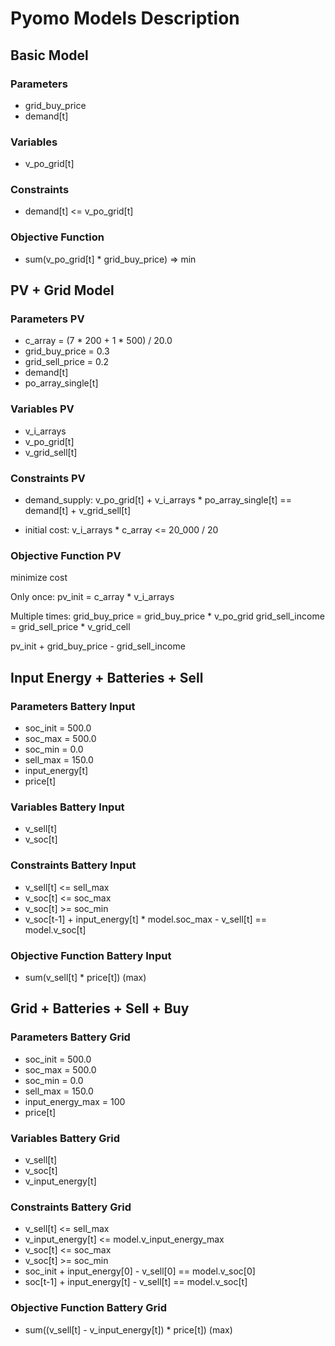 # Pyomo Models Description

## Basic Model

### Parameters

- grid_buy_price
- demand[t]

### Variables

- v_po_grid[t]

### Constraints

- demand[t] <= v_po_grid[t]

### Objective Function

- sum(v_po_grid[t] * grid_buy_price) => min

## PV + Grid Model

### Parameters PV

- c_array = (7 \* 200 + 1 \* 500) / 20.0
- grid_buy_price = 0.3
- grid_sell_price = 0.2
- demand[t]
- po_array_single[t]

### Variables PV

- v_i_arrays
- v_po_grid[t]
- v_grid_sell[t]

### Constraints PV

- demand_supply: v_po_grid[t] + v_i_arrays * po_array_single[t] == demand[t] + v_grid_sell[t]

- initial cost: v_i_arrays * c_array <= 20_000 / 20

### Objective Function PV

minimize cost

Only once:
pv_init = c_array * v_i_arrays

Multiple times:
grid_buy_price = grid_buy_price \* v_po_grid
grid_sell_income = grid_sell_price \* v_grid_cell

pv_init + grid_buy_price - grid_sell_income

## Input Energy + Batteries + Sell

### Parameters Battery Input

- soc_init = 500.0
- soc_max = 500.0
- soc_min = 0.0
- sell_max = 150.0
- input_energy[t]
- price[t]

### Variables Battery Input

- v_sell[t]
- v_soc[t]

### Constraints Battery Input

- v_sell[t] <= sell_max
- v_soc[t] <= soc_max
- v_soc[t] >= soc_min
- v_soc[t-1] + input_energy[t] * model.soc_max - v_sell[t] == model.v_soc[t]

### Objective Function Battery Input

- sum(v_sell[t] * price[t]) (max)

## Grid + Batteries + Sell + Buy

### Parameters Battery Grid

- soc_init = 500.0
- soc_max = 500.0
- soc_min = 0.0
- sell_max = 150.0
- input_energy_max = 100
- price[t]

### Variables Battery Grid

- v_sell[t]
- v_soc[t]
- v_input_energy[t]

### Constraints Battery Grid

- v_sell[t] <= sell_max
- v_input_energy[t] <= model.v_input_energy_max
- v_soc[t] <= soc_max
- v_soc[t] >= soc_min
- soc_init + input_energy[0] - v_sell[0] == model.v_soc[0]
- soc[t-1] + input_energy[t] - v_sell[t] == model.v_soc[t]

### Objective Function Battery Grid

- sum((v_sell[t] - v_input_energy[t]) * price[t]) (max)
